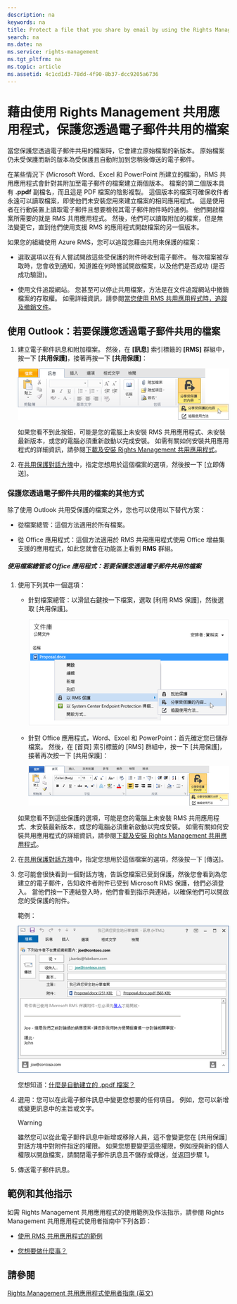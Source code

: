 ```yaml
---
description: na
keywords: na
title: Protect a file that you share by email by using the Rights Management sharing application
search: na
ms.date: na
ms.service: rights-management
ms.tgt_pltfrm: na
ms.topic: article
ms.assetid: 4c1cd1d3-78dd-4f90-8b37-dcc9205a6736
---
```

# 藉由使用 Rights Management 共用應用程式，保護您透過電子郵件共用的檔案
當您保護您透過電子郵件共用的檔案時，它會建立原始檔案的新版本。 原始檔案仍未受保護而新的版本為受保護且自動附加到您稍後傳送的電子郵件。

在某些情況下 (Microsoft Word、Excel 和 PowerPoint 所建立的檔案)，RMS 共用應用程式會針對其附加至電子郵件的檔案建立兩個版本。 檔案的第二個版本具有 **.ppdf** 副檔名，而且這是 PDF 檔案的陰影複製。 這個版本的檔案可確保收件者永遠可以讀取檔案，即使他們未安裝您用來建立檔案的相同應用程式。 這是使用者在行動裝置上讀取電子郵件且想要檢視其電子郵件附件時的通例。 他們開啟檔案所需要的就是 RMS 共用應用程式。 然後，他們可以讀取附加的檔案，但是無法變更它，直到他們使用支援 RMS 的應用程式開啟檔案的另一個版本。

如果您的組織使用 Azure RMS，您可以追蹤您藉由共用來保護的檔案：

-   選取選項以在有人嘗試開啟這些受保護的附件時收到電子郵件。 每次檔案被存取時，您會收到通知，知道誰在何時嘗試開啟檔案，以及他們是否成功 (是否成功驗證)。

-   使用文件追蹤網站。 您甚至可以停止共用檔案，方法是在文件追蹤網站中撤銷檔案的存取權。 如需詳細資訊，請參閱[當您使用 RMS 共用應用程式時，追蹤及撤銷文件](../Topic/Track_and_revoke_your_documents_when_you_use_the_RMS_sharing_application.md)。

## 使用 Outlook：若要保護您透過電子郵件共用的檔案

1.  建立電子郵件訊息和附加檔案。 然後，在 **[訊息]** 索引標籤的 **[RMS]** 群組中，按一下 **[共用保護]**，接著再按一下 **[共用保護]**：

    ![](../Image/ADRMS_MSRMSApp_SP_OutlookToolbar.png)

    如果您看不到此按鈕，可能是您的電腦上未安裝 RMS 共用應用程式、未安裝最新版本，或您的電腦必須重新啟動以完成安裝。 如需有關如何安裝共用應用程式的詳細資訊，請參閱[下載及安裝 Rights Management 共用應用程式](../Topic/Download_and_install_the_Rights_Management_sharing_application.md)。

2.  在[共用保護對話方塊](http://technet.microsoft.com/library/dn574738.aspx)中，指定您想用於這個檔案的選項，然後按一下 [立即傳送]。

### 保護您透過電子郵件共用的檔案的其他方式
除了使用 Outlook 共用受保護的檔案之外，您也可以使用以下替代方案：

-   從檔案總管：這個方法適用於所有檔案。

-   從 Office 應用程式：這個方法適用於 RMS 共用應用程式使用 Office 增益集支援的應用程式，如此您就會在功能區上看到 **RMS** 群組。

##### 使用檔案總管或 Office 應用程式：若要保護您透過電子郵件共用的檔案

1.  使用下列其中一個選項：

    -   針對檔案總管：以滑鼠右鍵按一下檔案，選取 [利用 RMS 保護]，然後選取 [共用保護]。

        ![](../Image/ADRMS_MSRMSApp_ShareProtectedMenu.png)

    -   針對 Office 應用程式，Word、Excel 和 PowerPoint：首先確定您已儲存檔案。 然後，在 [首頁] 索引標籤的 [RMS] 群組中，按一下 [共用保護]，接著再次按一下 [共用保護]：

        ![](../Image/ADRMS_MSRMSApp_SP_OfficeToolbar.png)

    如果您看不到這些保護的選項，可能是您的電腦上未安裝 RMS 共用應用程式、未安裝最新版本，或您的電腦必須重新啟動以完成安裝。 如需有關如何安裝共用應用程式的詳細資訊，請參閱[下載及安裝 Rights Management 共用應用程式](../Topic/Download_and_install_the_Rights_Management_sharing_application.md)。

2.  在[共用保護對話方塊](http://technet.microsoft.com/library/dn574738.aspx)中，指定您想用於這個檔案的選項，然後按一下 [傳送]。

3.  您可能會很快看到一個對話方塊，告訴您檔案已受到保護，然後您會看到為您建立的電子郵件，告知收件者附件已受到 Microsoft RMS 保護，他們必須登入。 當他們按一下連結登入時，他們會看到指示與連結，以確保他們可以開啟您的受保護的附件。

    範例：

    ![](../Image/ADRMS_MSRMSApp_EmailMessage.PNG)

    您想知道：[什麼是自動建立的 .ppdf 檔案？](../Topic/Dialog_box_options_for_the_Rights_Management_sharing_application.md#BKMK_PPDF)

4.  選用：您可以在此電子郵件訊息中變更您想要的任何項目。 例如，您可以新增或變更訊息中的主旨或文字。

    > [!WARNING]
    > 雖然您可以從此電子郵件訊息中新增或移除人員，這不會變更您在 [共用保護] 對話方塊中對附件指定的權限。 如果您想要變更這些權限，例如授與新的個人權限以開啟檔案，請關閉電子郵件訊息且不儲存或傳送，並返回步驟 1。

5.  傳送電子郵件訊息。

## 範例和其他指示
如需 Rights Management 共用應用程式的使用範例及作法指示，請參閱 Rights Management 共用應用程式使用者指南中下列各節：

-   [使用 RMS 共用應用程式的範例](../Topic/Rights_Management_sharing_application_user_guide.md#BKMK_SharingExamples)

-   [您想要做什麼事？](../Topic/Rights_Management_sharing_application_user_guide.md#BKMK_SharingInstructions)

## 請參閱
[Rights Management 共用應用程式使用者指南 &#40;英文&#41;](../Topic/Rights_Management_sharing_application_user_guide.md)


